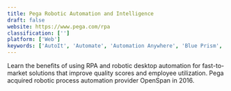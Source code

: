 ```yaml
---
title: Pega Robotic Automation and Intelligence
draft: false 
website: https://www.pega.com/rpa
classification: ['']
platform: ['Web']
keywords: ['AutoIt', 'Automate', 'Automation Anywhere', 'Blue Prism', 'Datamatics RPA', 'Foxtrot', 'Jacada Robotic Process Automation', 'Kofax Kapow', 'Leo', 'Multi Task Tool', 'ProcessRobot', 'ReMouse', 'Sikuli', 'Smart Process Automation', 'UiPath', 'Verint Robotic Process Automation', 'VisualCron', 'WinAutomation', 'Workfusion Intelligent Automation Cloud']
---
```

Learn the benefits of using RPA and robotic desktop automation for fast-to-market solutions that improve quality scores and employee utilization. Pega acquired robotic process automation provider OpenSpan in 2016.